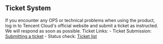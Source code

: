 

## Ticket System
If you encounter any OPS or technical problems when using the product, log in to Tencent Cloud's official website and submit a ticket as instructed. We will respond as soon as possible.
Ticket Links:
- Ticket Submission: [Submitting a ticket](https://console.cloud.tencent.com/workorder/category)
- Status check: [Ticket list](https://console.cloud.tencent.com/workorder)
